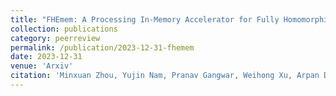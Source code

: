```yaml
---
title: "FHEmem: A Processing In-Memory Accelerator for Fully Homomorphic Encryption"
collection: publications
category: peerreview
permalink: /publication/2023-12-31-fhemem
date: 2023-12-31
venue: 'Arxiv'
citation: 'Minxuan Zhou, Yujin Nam, Pranav Gangwar, Weihong Xu, Arpan Dutta, Kartikeyan Subramanyam, Chris Wilkerson, Rosario Cammarota, Saransh Gupta, and Tajana Rosing. &quot;FHEmem: A Processing In-Memory Accelerator for Fully Homomorphic Encryption&quot;. arXiv:2311.16293'
---
```

